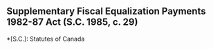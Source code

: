 ## Supplementary Fiscal Equalization Payments 1982-87 Act (S.C. 1985, c. 29)
  *[S.C.]: Statutes of Canada
